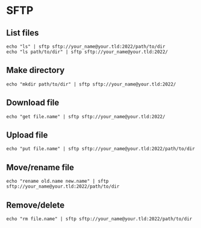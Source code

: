 # SFTP

## List files

    echo "ls" | sftp sftp://your_name@your.tld:2022/path/to/dir
    echo "ls path/to/dir" | sftp sftp://your_name@your.tld:2022/

## Make directory

    echo "mkdir path/to/dir" | sftp sftp://your_name@your.tld:2022/

## Download file

    echo "get file.name" | sftp sftp://your_name@your.tld:2022/

## Upload file

    echo "put file.name" | sftp sftp://your_name@your.tld:2022/path/to/dir

## Move/rename file

    echo "rename old.name new.name" | sftp sftp://your_name@your.tld:2022/path/to/dir

## Remove/delete

    echo "rm file.name" | sftp sftp://your_name@your.tld:2022/path/to/dir
